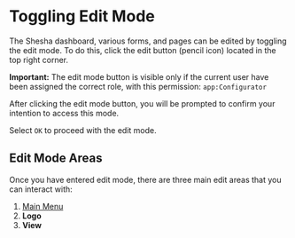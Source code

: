 # Toggling Edit Mode

The Shesha dashboard, various forms, and pages can be edited by toggling the edit mode. To do this, click the edit button (pencil icon) located in the top right corner.

**Important:** The edit mode button is visible only if the current user have been assigned the correct role, with this permission: `app:Configurator`

After clicking the edit mode button, you will be prompted to confirm your intention to access this mode.

Select `OK` to proceed with the edit mode.

## Edit Mode Areas

Once you have entered edit mode, there are three main edit areas that you can interact with:

1. [Main Menu](/docs/front-end-basics/main-menu.md)
2. **Logo**
3. **View**
